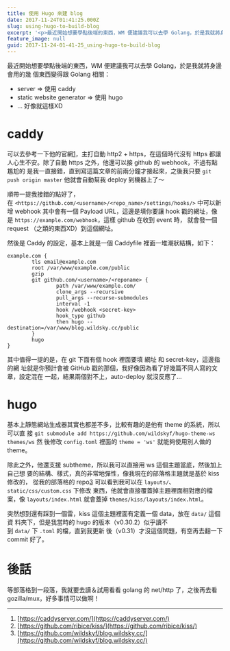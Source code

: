 ```yaml
---
title: 使用 Hugo 來建 blog
date: 2017-11-24T01:41:25.000Z
slug: using-hugo-to-build-blog
excerpt: '<p>最近開始想要學點後端的東西，WM 便建議我可以去學 Golang，於是我就將身邊會用的幾 個東西變得跟 Gol&#8230;</p> '
feature_image: null
guid: 2017-11-24-01-41-25_using-hugo-to-build-blog
---
```

最近開始想要學點後端的東西，WM 便建議我可以去學 Golang，於是我就將身邊會用的幾 個東西變得跟 Golang 相關：

*   server => 使用 caddy
*   static website generator => 使用 hugo
*   … 好像就這樣XD

caddy
=====

可以去參考一下他的官網[1](http://localhost:1313/posts/using-hugo-as-blog/#fn:1)，主打自動 http2 + https，在這個時代沒有 https 都讓 人心生不安。除了自動 https 之外，他還可以接 github 的 webhook，不過有點尷尬的 是我一直接錯，直到寫這篇文章的前兩分鐘才接起來，之後我只要 `git push origin master` 他就會自動幫我 deploy 到機器上了～

順帶一提我接錯的點好了，在 `<https://github.com/<username>/<repo_name>/settings/hooks/>` 中可以新增 webhook 其中會有一個 Payload URL，這邊是填你要讓 hook 戳的網址，像是 `https://example.com/webhook`，這樣 github 在收到 event 時， 就會發一個 request （之類的東西XD）到這個網址。

然後是 Caddy 的設定，基本上就是一個 Caddyfile 裡面一堆潮狀結構，如下：

    example.com {
            tls email@example.com
            root /var/www/example.com/public
            gzip
            git github.com/<username>/<reponame> {
                    path /var/www/example.com/
                    clone_args --recursive
                    pull_args --recurse-submodules
                    interval -1
                    hook /webhook <secret-key>
                    hook_type github
                    then hugo --destination=/var/www/blog.wildsky.cc/public
            }
            hugo
    }
    

其中值得一提的是，在 git 下面有個 hook 裡面要填 網址 和 secret-key，這邊指的網 址就是你預計會被 GitHub 戳的那個，我好像因為看了好幾篇不同人寫的文章，設定混在 一起，結果兩個對不上，auto-deploy 就沒反應了…

hugo
====

基本上靜態網站生成器其實也都差不多，比較有趣的是他有 theme 的系統，所以可以直 接 `git submodule add https://github.com/wildskyf/hugo-theme-ws themes/ws` 然 後修改 `config.toml` 裡面的 `theme = 'ws'` 就能夠使用別人做的 theme。

除此之外，他還支援 subtheme，所以我可以直接用 ws 這個主題當底，然後加上自己想 要的結構、樣式，真的非常地彈性，像我現在的部落格主題就是基於 kiss 修改的， 從我的部落格的 repo[3](http://localhost:1313/posts/using-hugo-as-blog/#fn:3) 可以看到我可以在 `layouts/`、`static/css/custom.css` 下修改 東西，他就會直接覆蓋掉主題裡面相對應的檔案，像 `layouts/index.html` 就會蓋掉 `themes/kiss/layouts/index.html`。

突然想到還有踩到一個雷，kiss 這個主題裡面有定義一個 data，放在 `data/` 這個資 料夾下，但是我當時的 hugo 的版本（v0.30.2）似乎讀不到 `data/` 下 `.toml` 的檔，直到我更新 後（v0.31）才沒這個問題，有空再去翻一下 commit 好了。

後話
==

等部落格到一段落，我就要去讀＆試用看看 golang 的 net/http 了，之後再去看 gozilla/mux，好多事情可以做啊！

* * *

1.  [https://caddyserver.com/](https://caddyserver.com/)
2.  [https://github.com/ribice/kiss/](https://github.com/ribice/kiss/)
3.  [https://github.com/wildskyf/blog.wildsky.cc/](https://github.com/wildskyf/blog.wildsky.cc/)

